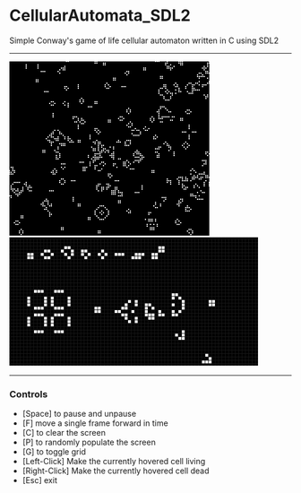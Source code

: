 # CellularAutomata_SDL2

Simple Conway's game of life cellular automaton written in C using SDL2
___
![Random Seed Example](/images/cwgl.gif)
![Common Patterns](/images/cwgl2.gif)
___
### Controls
+ [Space] to pause and unpause
+ [F] move a single frame forward in time
+ [C] to clear the screen
+ [P] to randomly populate the screen
+ [G] to toggle grid
+ [Left-Click] Make the currently hovered cell living
+ [Right-Click] Make the currently hovered cell dead
+ [Esc] exit
